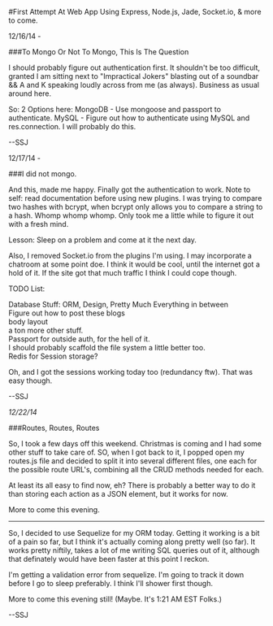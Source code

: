 #First Attempt At Web App Using Express, Node.js, Jade, Socket.io, & more to come.

12/16/14 - 

###To Mongo Or Not To Mongo, This Is The Question

I should probably figure out authentication first. It shouldn't be too difficult, granted I am sitting next to "Impractical Jokers" blasting out of a soundbar && A and K speaking loudly across from me (as always). Business as usual around here.

So: 2 Options here:
MongoDB - Use mongoose and passport to authenticate.
MySQL - Figure out how to authenticate using MySQL and res.connection. I will probably do this.

--SSJ

12/17/14 - 

###I did not mongo.

And this, made me happy. Finally got the authentication to work. Note to self: read documentation before using new plugins. I was trying to compare two hashes with bcrypt, when bcrypt only allows you to compare a string to a hash. Whomp whomp whomp. Only took me a little while to figure it out with a fresh mind.

Lesson: Sleep on a problem and come at it the next day. 

Also, I removed Socket.io from the plugins I'm using. I may incorporate a chatroom at some point doe. I think it would be cool, until the internet got a hold of it. If the site got that much traffic I think I could cope though.

TODO List: 

Database Stuff: ORM, Design, Pretty Much Everything in between  
Figure out how to post these blogs  
body layout  
a ton more other stuff.  
Passport for outside auth, for the hell of it.  
I should probably scaffold the file system a little better too.  
Redis for Session storage?  

Oh, and I got the sessions working today too (redundancy ftw). That was easy though.

--SSJ

*12/22/14*

###Routes, Routes, Routes

So, I took a few days off this weekend. Christmas is coming and I had some other stuff to take care of. SO, when I got back to it, I popped open my routes.js file and decided to split it into several different files, one each for the possible route URL's, combining all the CRUD methods needed for each.

At least its all easy to find now, eh? There is probably a better way to do it than storing each action as a JSON element, but it works for now. 

More to come this evening.

----------------------------------------------------------------

So, I decided to use Sequelize for my ORM today. Getting it working is a bit of a pain so far, but I think it's actually coming along pretty well (so far). It works pretty niftily, takes a lot of me writing SQL queries out of it, although that definately would have been faster at this point I reckon. 

I'm getting a validation error from sequelize. I'm going to track it down before I go to sleep preferably. I think I'll shower first though.

More to come this evening still! (Maybe. It's 1:21 AM EST Folks.)

--SSJ